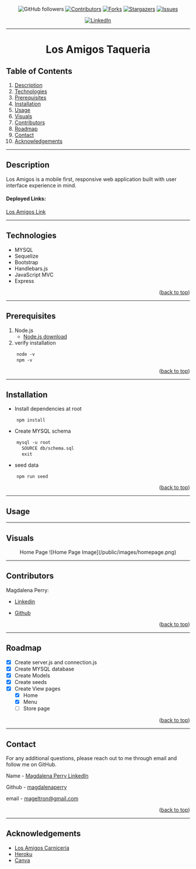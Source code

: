 <div id="top"></div>

<div align="center">

![GitHub followers](https://img.shields.io/github/followers/magdalenaperry?style=for-the-badge)
[![Contributors][contributors-shield]][contributors-url]
[![Forks][forks-shield]][forks-url]
[![Stargazers][stars-shield]][stars-url]
[![Issues][issues-shield]][issues-url]
<!-- [![MIT License][license-shield]][license-url] -->
[![LinkedIn][linkedin-shield]][linkedin-url]

---
  
# Los Amigos Taqueria
</div>  


## Table of Contents
  
1. [Description](#description)
1. [Technologies](#technologies)
1. [Prerequisites](#prerequisites)
3. [Installation](#installation)
3. [Usage](#usage)
2. [Visuals](#visuals)
8. [Contributors](#contributors)
9. [Roadmap](#roadmap)
10. [Contact](#contact)
11. [Acknowledgements](#acknowledgements)

---
## Description
Los Amigos is a mobile first, responsive web application built with user interface experience in mind. 
  
#### Deployed Links:  

[Los Amigos Link](https://morning-tor-09427.herokuapp.com/)

---

## Technologies
- MYSQL
- Sequelize
- Bootstrap
- Handlebars.js
- JavaScript MVC
- Express

<p align="right">(<a href="#top">back to top</a>)</p>

---

## Prerequisites
1. Node.js
    - [Node.js download](https://nodejs.org/en/)
2. verify installation
```  
    node -v
    npm -v
```   
<p align="right">(<a href="#top">back to top</a>)</p>

---

## Installation
- Install dependencies at root
```
    npm install
```

- Create MYSQL schema
```
    mysql -u root
      SOURCE db/schema.sql
      exit
```
- seed data
```
    npm run seed 
```
<p align="right">(<a href="#top">back to top</a>)</p>

---

## Usage  

  
  
  
---
## Visuals
<div align="center">  
  Home Page
![Home Page Image](/public/images/homepage.png)

---
</div>

## Contributors

Magdalena Perry: 

- [Linkedin](https://www.linkedin.com/in/magdalena-perry/)

- [Github](https://github.com/magdalenaperry)

<p align="right">(<a href="#top">back to top</a>)</p>

---
## Roadmap
- [x] Create server.js and connection.js
- [x] Create MYSQL database
- [x] Create Models
- [x] Create seeds
- [x] Create View pages
    - [x] Home
    - [x] Menu
    - [ ] Store page

<p align="right">(<a href="#top">back to top</a>)</p>

---
## Contact
For any additional questions, please reach out to me through email and follow me on GitHub.

Name - [Magdalena Perry LinkedIn](https:www.linkedin.com/in/magdalenaperry)

Github - [magdalenaperry](https://www.github.com/magdalenaperry)

email - [mageltron@gmail.com](mageltron@gmail.com)

<p align="right">(<a href="#top">back to top</a>)</p>

---
## Acknowledgements

- [Los Amigos Carniceria](https://)
- [Heroku](https://heroku.com)
- [Canva](https://canva.com/)



[contributors-shield]: https://img.shields.io/github/contributors/magdalenaperry/losamigos-taqueria.svg?style=for-the-badge
[contributors-url]: https://github.com/magdalenaperry/losamigos-taqueria/graphs/contributors
[forks-shield]: https://img.shields.io/github/forks/magdalenaperry/losamigos-taqueria.svg?style=for-the-badge
[forks-url]: https://github.com/magdalenaperry/losamigos-taqueria/network/members
[stars-shield]: https://img.shields.io/github/stars/magdalenaperry/losamigos-taqueria.svg?style=for-the-badge
[stars-url]: https://github.com/magdalenaperry/losamigos-taqueria/stargazers
[issues-shield]: https://img.shields.io/github/issues/magdalenaperry/losamigos-taqueria.svg?style=for-the-badge
[issues-url]: https://github.com/magdalenaperry/losamigos-taqueria/issues
[license-shield]: https://img.shields.io/github/license/magdalenaperry/losamigos-taqueria.svg?style=for-the-badge
[license-url]: https://github.com/magdalenaperry/losamigos-taqueria/blob/master/LICENSE.txt
[linkedin-shield]: https://img.shields.io/badge/-LinkedIn-black.svg?style=for-the-badge&logo=linkedin&colorB=555
[linkedin-url]: https://linkedin.com/in/magdalena-perry
